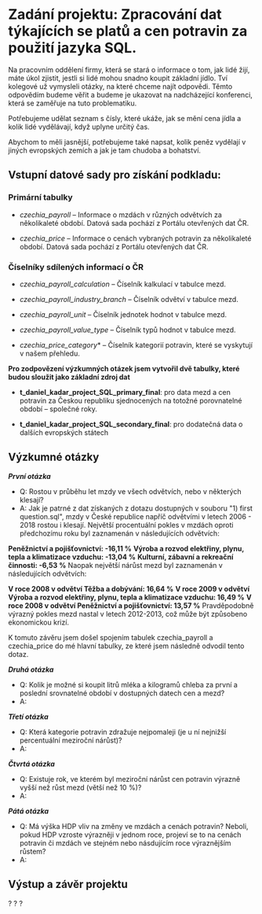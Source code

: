 # Zadání projektu: Zpracování dat týkajících se platů a cen potravin za použití jazyka SQL.
Na pracovním oddělení firmy, která se stará o informace o tom, jak lidé žijí, máte úkol zjistit, jestli si lidé mohou snadno koupit základní jídlo. Tví kolegové už vymysleli otázky, na které chceme najít odpovědi. Těmto odpovědím budeme věřit a budeme je ukazovat na nadcházející konferenci, která se zaměřuje na tuto problematiku.

Potřebujeme udělat seznam s čísly, které ukáže, jak se mění cena jídla a kolik lidé vydělávají, když uplyne určitý čas.

Abychom to měli jasnější, potřebujeme také napsat, kolik peněz vydělají v jiných evropských zemích a jak je tam chudoba a bohatství.

## Vstupní datové sady pro získání podkladu:
### Primární tabulky
- *czechia_payroll* – Informace o mzdách v různých odvětvích za několikaleté období. Datová sada pochází z Portálu otevřených dat ČR.

- *czechia_price* – Informace o cenách vybraných potravin za několikaleté období. Datová sada pochází z Portálu otevřených dat ČR.

### Číselníky sdílených informací o ČR
- *czechia_payroll_calculation* – Číselník kalkulací v tabulce mezd.

- *czechia_payroll_industry_branch* – Číselník odvětví v tabulce mezd.

- *czechia_payroll_unit* – Číselník jednotek hodnot v tabulce mezd.

- *czechia_payroll_value_type* – Číselník typů hodnot v tabulce mezd.

- *czechia_price_category** – Číselník kategorií potravin, které se vyskytují v našem přehledu.



 **Pro zodpovězení výzkumných otázek jsem vytvořil dvě tabulky, které budou sloužit jako základní zdroj dat**
- **t_daniel_kadar_project_SQL_primary_final**: pro data mezd a cen potravin za Českou republiku sjednocených na totožné porovnatelné období – společné roky.

-  **t_daniel_kadar_project_SQL_secondary_final**: pro dodatečná data o dalších evropských státech

## Výzkumné otázky
***První otázka***
- Q: Rostou v průběhu let mzdy ve všech odvětvích, nebo v některých klesají?
- A: Jak je patrné z dat získaných z dotazu dostupných v souboru "1) first question.sql", mzdy v České republice napříč odvětvími v letech 2006 - 2018 rostou i klesají. Největší procentuální pokles v mzdách oproti předchozímu roku byl zaznamenán v následujících odvětvích:

**Peněžnictví a pojišťovnictví: -16,11 %**
**Výroba a rozvod elektřiny, plynu, tepla a klimatizace vzduchu: -13,04 %**
**Kulturní, zábavní a rekreační činnosti: -6,53 %**
Naopak největší nárůst mezd byl zaznamenán v následujících odvětvích:

**V roce 2008 v odvětví Těžba a dobývání: 16,64 %**
**V roce 2009 v odvětví Výroba a rozvod elektřiny, plynu, tepla a klimatizace vzduchu: 16,49 %**
**V roce 2008 v odvětví Peněžnictví a pojišťovnictví: 13,57 %**
Pravděpodobně výrazný pokles mezd nastal v letech 2012-2013, což může být způsobeno ekonomickou krizí.

K tomuto závěru jsem došel spojením tabulek czechia_payroll a czechia_price do mé hlavní tabulky, ze které jsem následně odvodil tento dotaz.


***Druhá otázka***
- Q: Kolik je možné si koupit litrů mléka a kilogramů chleba za první a poslední srovnatelné období v dostupných datech cen a mezd?
- A:

***Třetí otázka***
- Q: Která kategorie potravin zdražuje nejpomaleji (je u ní nejnižší percentuální meziroční nárůst)?
- A:

***Čtvrtá otázka***
- Q: Existuje rok, ve kterém byl meziroční nárůst cen potravin výrazně vyšší než růst mezd (větší než 10 %)?
- A: 

***Pátá otázka***
- Q: Má výška HDP vliv na změny ve mzdách a cenách potravin? Neboli, pokud HDP vzroste výrazněji v jednom roce, projeví se to na cenách potravin či mzdách ve stejném nebo násdujícím roce výraznějším růstem? 
- A: 


## Výstup a závěr projektu
?
?
?

